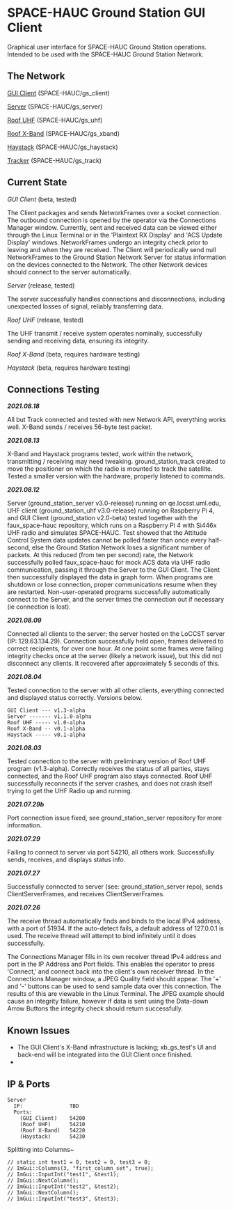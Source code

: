 # SPACE-HAUC Ground Station GUI Client
Graphical user interface for SPACE-HAUC Ground Station operations. Intended to be used with the SPACE-HAUC Ground Station Network.

## The Network
[GUI Client](https://github.com/SPACE-HAUC/gs_client) (SPACE-HAUC/gs_client)

[Server](https://github.com/SPACE-HAUC/gs_server) (SPACE-HAUC/gs_server)

[Roof UHF](https://github.com/SPACE-HAUC/gs_uhf) (SPACE-HAUC/gs_uhf)

[Roof X-Band](https://github.com/SPACE-HAUC/gs_xband) (SPACE-HAUC/gs_xband)

[Haystack](https://github.com/SPACE-HAUC/gs_haystack) (SPACE-HAUC/gs_haystack)

[Tracker](https://github.com/SPACE-HAUC/gs_track) (SPACE-HAUC/gs_track)
  
## Current State
_GUI Client_ (beta, tested)

The Client packages and sends NetworkFrames over a socket connection. The outbound connection is opened by the operator via the Connections Manager window. Currently, sent and received data can be viewed either through the Linux Terminal or in the 'Plaintext RX Display' and 'ACS Update Display' windows. NetworkFrames undergo an integrity check prior to leaving and when they are received. The Client will periodically send null NetworkFrames to the Ground Station Network Server for status information on the devices connected to the Network. The other Network devices should connect to the server automatically. 

_Server_ (release, tested)

The server successfully handles connections and disconnections, including unexpected losses of signal, reliably transferring data.

_Roof UHF_ (release, tested)

The UHF transmit / receive system operates nominally, successfully sending and receiving data, ensuring its integrity.

_Roof X-Band_ (beta, requires hardware testing)

_Haystack_ (beta, requires hardware testing)

## Connections Testing  

__*2021.08.18*__

All but Track connected and tested with new Network API, everything works well. X-Band sends / receives 56-byte test packet.

__*2021.08.13*__

X-Band and Haystack programs tested, work within the network, transmitting / receiving may need tweaking. ground_station_track created to move the positioner on which the radio is mounted to track the satellite. Tested a smaller version with the hardware, properly listened to commands.

__*2021.08.12*__

Server (ground_station_server v3.0-release) running on qe.locsst.uml.edu, UHF client (ground_station_uhf v3.0-release) running on Raspberry Pi 4, and GUI Client (ground_station v2.0-beta) tested together with the faux_space-hauc repository, which runs on a Raspberry Pi 4 with Si446x UHF radio and simulates SPACE-HAUC. Test showed that the Attitude Control System data updates cannot be polled faster than once every half-second, else the Ground Station Network loses a significant number of packets. At this reduced (from ten per second) rate, the Network successfully polled faux_space-hauc for mock ACS data via UHF radio communication, passing it through the Server to the GUI Client. The Client then successfully displayed the data in graph form. When programs are shutdown or lose connection, proper communications resume when they are restarted. Non-user-operated programs successfully automatically connect to the Server, and the server times the connection out if necessary (ie connection is lost). 

__*2021.08.09*__

Connected all clients to the server; the server hosted on the LoCCST server (IP: 129.63.134.29). Connection successfully held open, frames delivered to correct recipients, for over one hour. At one point some frames were failing integrity checks once at the server (likely a network issue), but this did not disconnect any clients. It recovered after approximately 5 seconds of this.


__*2021.08.04*__

Tested connection to the server with all other clients, everything connected and displayed status correctly. Versions below. 
```
GUI Client --- v1.3-alpha 
Server ------- v1.1.0-alpha
Roof UHF ----- v1.0-alpha 
Roof X-Band -- v0.1-alpha 
Haystack ----- v0.1-alpha
```
__*2021.08.03*__

Tested connection to the server with preliminary version of Roof UHF program (v1.3-alpha). Correctly receives the status of all parties, stays connected, and the Roof UHF program also stays connected. Roof UHF successfully reconnects if the server crashes, and does not crash itself trying to get the UHF Radio up and running.  

__*2021.07.29b*__  

Port connection issue fixed, see ground_station_server repository for more information.  

__*2021.07.29*__  

Failing to connect to server via port 54210, all others work. Successfully sends, receives, and displays status info.  
  
__*2021.07.27*__

Successfully connected to server (see: ground_station_server repo), sends ClientServerFrames, and receives ClientServerFrames.  
  
__*2021.07.26*__

The receive thread automatically finds and binds to the local IPv4 address, with a port of 51934. If the auto-detect fails, a default address of 127.0.0.1 is used. The receive thread will attempt to bind infinitely until it does successfully.   
  
The Connections Manager fills in its own receiver thread IPv4 address and port in the IP Address and Port fields. This enables the operator to press 'Connect,' and connect back into the client's own receiver thread. In the Connections Manager window, a JPEG Quality field should appear. The '+' and '-' buttons can be used to send sample data over this connection. The results of this are viewable in the Linux Terminal. The JPEG example should cause an integrity failure, however if data is sent using the Data-down Arrow Buttons the integrity check should return successfully.  
  
## Known Issues
- The GUI Client's X-Band infrastructure is lacking; xb_gs_test's UI and back-end will be integrated into the GUI Client once finished. 
-  

## IP & Ports
```
Server   
  IP:               TBD  
  Ports:  
    (GUI Client)    54200  
    (Roof UHF)      54210  
    (Roof X-Band)   54220  
    (Haystack)      54230  
``` 
 
  
  
    
   
  
  
Splitting into Columns~

    // static int test1 = 0, test2 = 0, test3 = 0;
    // ImGui::Columns(3, "first_column_set", true);
    // ImGui::InputInt("test1", &test1);
    // ImGui::NextColumn();
    // ImGui::InputInt("test2", &test2);
    // ImGui::NextColumn();
    // ImGui::InputInt("test3", &test3);
